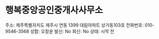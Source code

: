 # 행복중앙공인중개사사무소

주소: 제주특별자치도 제주시 연동 1399 대림아파트 상가동103호
전화번호: 010-9546-3568
성함: 오창윤
발신: No
회신: No
상태: 시작 전